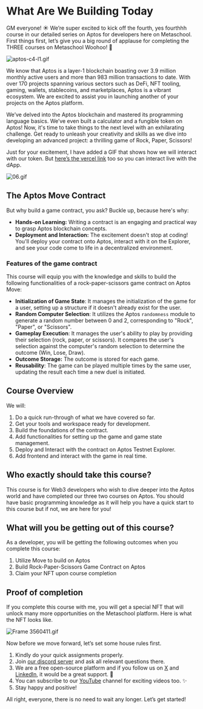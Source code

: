 # What Are We Building Today

GM everyone! ☀️ We’re super excited to kick off the fourth, yes fourthhh course in our detailed series on Aptos for developers here on Metaschool. First things first, let’s give you a big round of applause for completing the THREE courses on Metaschool Woohoo! 🎉

![aptos-c4-l1.gif](https://github.com/0xmetaschool/Learning-Projects/blob/main/assests_for_all/C4%20Rock%20Paper%20Scissor%20on%20Aptos%20Images/Lesson%201%20What%20Are%20We%20Building%20Today/aptos-c4-l1.gif?raw=true)

We know that Aptos is a layer-1 blockchain boasting over 3.9 million monthly active users and more than 983 million transactions to date. With over 170 projects spanning various sectors such as DeFi, NFT tooling, gaming, wallets, stablecoins, and marketplaces, Aptos is a vibrant ecosystem. We are excited to assist you in launching another of your projects on the Aptos platform.

We’ve delved into the Aptos blockchain and mastered its programming language basics. We’ve even built a calculator and a fungible token on Aptos! Now, it's time to take things to the next level with an exhilarating challenge. Get ready to unleash your creativity and skills as we dive into developing an advanced project: a thrilling game of Rock, Paper, Scissors!

Just for your excitement, I have added a GIF that shows how we will interact with our token. But [here’s the vercel link](https://rock-paper-scissors-nzp4.vercel.app/) too so you can interact live with the dApp.

![06.gif](https://github.com/0xmetaschool/Learning-Projects/blob/main/assests_for_all/C4%20Rock%20Paper%20Scissor%20on%20Aptos%20Images/Lesson%201%20What%20Are%20We%20Building%20Today/06.gif?raw=true)

## The Aptos Move Contract

But why build a game contract, you ask? Buckle up, because here's why:

- **Hands-on Learning:** Writing a contract is an engaging and practical way to grasp Aptos blockchain concepts.
- **Deployment and Interaction:** The excitement doesn't stop at coding! You'll deploy your contract onto Aptos, interact with it on the Explorer, and see your code come to life in a decentralized environment.

### Features of the game contract

This course will equip you with the knowledge and skills to build the following functionalities of a rock-paper-scissors game contract on Aptos Move:

- **Initialization of Game State**: It manages the initialization of the game for a user, setting up a structure if it doesn't already exist for the user.
- **Random Computer Selection**: It utilizes the Aptos `randomness` module to generate a random number between 0 and 2, corresponding to "Rock", "Paper", or "Scissors".
- **Gameplay Execution**: It manages the user's ability to play by providing their selection (rock, paper, or scissors). It compares the user's selection against the computer's random selection to determine the outcome (Win, Lose, Draw).
- **Outcome Storage:** The outcome is stored for each game.
- **Reusability**: The game can be played multiple times by the same user, updating the result each time a new duel is initiated.

## Course Overview

We will:

1. Do a quick run-through of what we have covered so far.
2. Get your tools and workspace ready for development.
3. Build the foundations of the contract.
4. Add functionalities for setting up the game and game state management.
5. Deploy and Interact with the contract on Aptos Testnet Explorer.
6. Add frontend and interact with the game in real time.

## Who exactly should take this course?

This course is for  Web3 developers who wish to dive deeper into the Aptos world and have completed our three two courses on Aptos. You should have basic programming knowledge as it will help you have a quick start to this course but if not, we are here for you!

## What will you be getting out of this course?

As a developer, you will be getting the following outcomes when you complete this course:

1. Utilize Move to build on Aptos
2. Build Rock-Paper-Scissors Game Contract on Aptos
3. Claim your NFT upon course completion

## Proof of completion

If you complete this course with me, you will get a special NFT that will unlock many more opportunities on the Metaschool platform. Here is what the NFT looks like.

![Frame 3560411.gif](https://github.com/0xmetaschool/Learning-Projects/blob/main/assests_for_all/C4%20Rock%20Paper%20Scissor%20on%20Aptos%20Images/Lesson%201%20What%20Are%20We%20Building%20Today/Frame_3560411.gif?raw=true)

Now before we move forward, let’s set some house rules first.

1. Kindly do your quick assignments properly.
2. Join [our discord server](https://discord.gg/vbVMUwXWgc) and ask all relevant questions there.
3. We are a free open-source platform and if you follow us on [X](https://bit.ly/stacks-course) and [LinkedIn](https://bit.ly/stacks-course-linkedin), it would be a great support. 🫣
4. You can subscribe to our [YouTube](https://www.youtube.com/@0xmetaschool) channel for exciting videos too. ✨
5. Stay happy and positive!

All right, everyone, there is no need to wait any longer. Let’s get started!